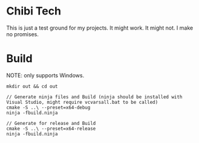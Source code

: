 # Chibi Tech

This is just a test ground for my projects. It might work. It might not. I make no promises.

# Build
NOTE: only supports Windows.

```
mkdir out && cd out

// Generate ninja files and Build (ninja should be installed with Visual Studio, might require vcvarsall.bat to be called)
cmake -S ..\ --preset=x64-debug
ninja -fbuild.ninja

// Generate for release and Build
cmake -S ..\ --preset=x64-release
ninja -fbuild.ninja
```